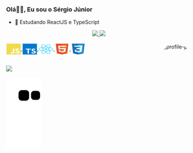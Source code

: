 ### Olá👋🏽, Eu sou o Sérgio Júnior

- 📘 Estudando ReactJS e TypeScript

<div align="center">
  <a href="https://github.com/sergiojunior13">
  <img height="180em" src="https://github-readme-stats.vercel.app/api?username=sergiojunior13&show_icons=true&theme=github_dark&include_all_commits=true&count_private=true"/>
  <img height="180em" src="https://github-readme-stats.vercel.app/api/top-langs/?username=sergiojunior13&layout=compact&langs_count=7&theme=github_dark"/>
</div>
  
  <div style="display: inline_block"><br>
  <img align="center" alt="Js" height="30" width="40" src="https://raw.githubusercontent.com/devicons/devicon/master/icons/javascript/javascript-plain.svg">
  <img align="center" alt="Ts" height="30" width="40" src="https://raw.githubusercontent.com/devicons/devicon/master/icons/typescript/typescript-plain.svg">
  <img align="center" alt="React" height="30" width="40" src="https://raw.githubusercontent.com/devicons/devicon/master/icons/react/react-original.svg">
  <img align="center" alt="HTML" height="30" width="40" src="https://raw.githubusercontent.com/devicons/devicon/master/icons/html5/html5-original.svg">
  <img align="center" alt="CSS" height="30" width="40" src="https://raw.githubusercontent.com/devicons/devicon/master/icons/css3/css3-original.svg">
<img align="right" alt="profile-pic" height="150" style="border-radius:50px;" src="https://github.com/sergiojunior13.png">
</div>
  
  ##
  <a href="https://www.linkedin.com/in/sergiojunior15" target="_blank"><img src="https://img.shields.io/badge/-LinkedIn-%230077B5?style=for-the-badge&logo=linkedin&logoColor=white" target="_blank"></a>
</div>

 <picture>
  <img alt="github-snake" src="github-contribution-grid-snake.svg" />
</picture>
